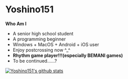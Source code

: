# Yoshino151

**Who Am I**

- A senior high school student
- A programming beginner
- Windows  + MacOS + Android + iOS user
- Enjoy postcrossing now ^_^
- **Rhythm game player!!!(especially BEMANI games)**
- To be continued......?

[![Yoshino151's github stats](https://github-readme-stats.vercel.app/api?username=yoshino151)](https://github.com/anuraghazra/github-readme-stats)
